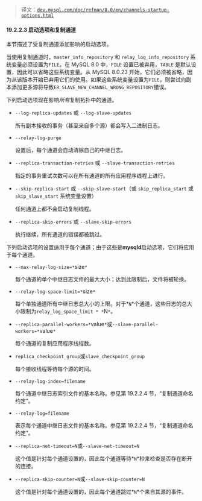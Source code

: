 > 译文：[`dev.mysql.com/doc/refman/8.0/en/channels-startup-options.html`](https://dev.mysql.com/doc/refman/8.0/en/channels-startup-options.html)

#### 19.2.2.3 启动选项和复制通道

本节描述了受复制通道添加影响的启动选项。

当使用复制通道时，`master_info_repository` 和 `relay_log_info_repository` 系统变量必须设置为`FILE`。在 MySQL 8.0 中，`FILE` 设置已被弃用，`TABLE` 是默认设置，因此可以省略这些系统变量。从 MySQL 8.0.23 开始，它们必须被省略，因为从该版本开始已弃用它们的使用。如果这些系统变量设置为`FILE`，则尝试向副本添加更多源将导致`ER_SLAVE_NEW_CHANNEL_WRONG_REPOSITORY`错误。

下列启动选项现在影响*所有*复制拓扑中的通道。

+   `--log-replica-updates` 或 `--log-slave-updates`

    所有副本接收的事务（甚至来自多个源）都会写入二进制日志。

+   `--relay-log-purge`

    设置后，每个通道会自动清除自己的中继日志。

+   `--replica-transaction-retries` 或 `--slave-transaction-retries`

    指定的事务重试次数可以在所有通道的所有应用程序线程上进行。

+   `--skip-replica-start` 或 `--skip-slave-start`（或 `skip_replica_start` 或 `skip_slave_start` 系统变量设置）

    任何通道上都不会启动复制线程。

+   `--replica-skip-errors` 或 `--slave-skip-errors`

    执行继续，所有通道的错误都被跳过。

下列启动选项的设置适用于每个通道；由于这些是**mysqld**启动选项，它们将应用于每个通道。

+   `--max-relay-log-size=*`size`*`

    每个通道的单个中继日志文件的最大大小；达到此限制后，文件将被轮换。

+   `--relay-log-space-limit=*`size`*`

    每个单独通道所有中继日志总大小的上限。对于*`N`*个通道，这些日志的总大小限制为`relay_log_space_limit * *`N`*`。

+   `--replica-parallel-workers=*`value`*`或`--slave-parallel-workers=*`value`*`

    每个通道的复制应用程序线程数。

+   `replica_checkpoint_group`或`slave_checkpoint_group`

    每个接收线程等待每个源的时间。

+   `--relay-log-index=filename`

    每个通道中继日志索引文件的基本名称。参见第 19.2.2.4 节，“复制通道命名约定”。

+   `--relay-log=filename`

    表示每个通道中继日志文件的基本名称。参见第 19.2.2.4 节，“复制通道命名约定”。

+   `--replica-net-timeout=N`或`--slave-net-timeout=N`

    这个值是针对每个通道设置的，因此每个通道等待*`N`*秒来检查是否存在断开的连接。

+   `--replica-skip-counter=N`或`--slave-skip-counter=N`

    这个值是针对每个通道设置的，因此每个通道跳过*`N`*个来自其源的事件。
